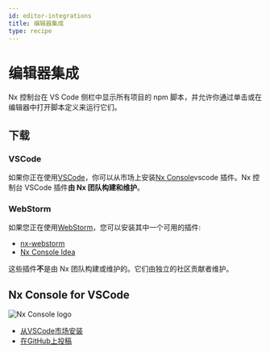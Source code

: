 ```yaml
---
id: editor-integrations
title: 编辑器集成
type: recipe
---
```


# 编辑器集成

Nx 控制台在 VS Code 侧栏中显示所有项目的 npm 脚本，并允许你通过单击或在编辑器中打开脚本定义来运行它们。

## 下载

### VSCode

如果你正在使用[VSCode](https://code.visualstudio.com/)，你可以从市场上安装[Nx Console](https://marketplace.visualstudio.com/items?itemName=nrwl.angular-console)vscode 插件。Nx 控制台 VSCode 插件**由 Nx 团队构建和维护**。

### WebStorm

如果您正在使用[WebStorm](https://www.jetbrains.com/webstorm/)，您可以安装其中一个可用的插件:

- [nx-webstorm](https://plugins.jetbrains.com/plugin/15000-nx-webstorm)
- [Nx Console Idea](https://plugins.jetbrains.com/plugin/15101-nx-console-idea)

这些插件**不**是由 Nx 团队构建或维护的。它们由独立的社区贡献者维护。

## Nx Console for VSCode

![Nx Console logo](../images/nx-console/nx-console-logo.png)

- [从VSCode市场安装](https://marketplace.visualstudio.com/items?itemName=nrwl.angular-console)
- [在GitHub上投稿](https://github.com/nrwl/nx-console)
